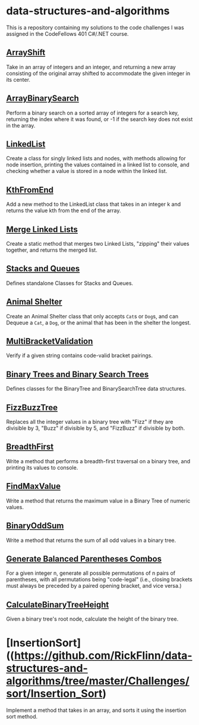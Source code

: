 # data-structures-and-algorithms

This is a repository containing my solutions to the code challenges I was assigned in the CodeFellows 401 C#/.NET course. 



## [ArrayShift](https://github.com/RickFlinn/data-structures-and-algorithms/tree/master/Challenges/ArrayShift)
Take in an array of integers and an integer, and returning a new array consisting of the original
array shifted to accommodate the given integer in its center.


## [ArrayBinarySearch](https://github.com/RickFlinn/data-structures-and-algorithms/tree/master/Challenges/ArrayBinarySearch)
Perform a binary search on a sorted array of integers for a search key, returning the index where it was found,
or -1 if the search key does not exist in the array.

## [LinkedList](https://github.com/RickFlinn/data-structures-and-algorithms/tree/master/Challenges/LinkedLists/LinkedList)
Create a class for singly linked lists and nodes, with methods allowing for node insertion, printing the values contained in a linked list to console, and checking whether a value is stored in a node within the linked list. 



## [KthFromEnd](https://github.com/RickFlinn/data-structures-and-algorithms/tree/master/Challenges/LinkedLists/kthFromEnd/KthFromEnd)
Add a new method to the LinkedList class that takes in an integer k and returns the value kth from the end of the array.

## [Merge Linked Lists](https://github.com/RickFlinn/data-structures-and-algorithms/tree/master/Challenges/LinkedLists/LinkedList_Merge)
Create a static method that merges two Linked Lists, "zipping" their values together, and returns the merged list.

## [Stacks and Queues](https://github.com/RickFlinn/data-structures-and-algorithms/tree/master/Data-Structures/StacksNQueues/StacksAndQueues)

Defines standalone Classes for Stacks and Queues.

## [Animal Shelter](https://github.com/RickFlinn/data-structures-and-algorithms/tree/master/Challenges/AnimalShelter/Animal_Shelter_Challenge)
Create an Animal Shelter class that only accepts `Cat`s or `Dog`s, and can Dequeue a `Cat`, a `Dog`, or the animal that has been in the shelter the longest. 

## [MultiBracketValidation](https://github.com/RickFlinn/data-structures-and-algorithms/tree/master/Challenges/MultiBracketValidation/MultiBracketValidation)
Verify if a given string contains code-valid bracket pairings. 

## [Binary Trees and Binary Search Trees](https://github.com/RickFlinn/data-structures-and-algorithms/tree/master/Data-Structures/Tree/Binary_Tree)
Defines classes for the BinaryTree and BinarySearchTree data structures. 

## [FizzBuzzTree](https://github.com/RickFlinn/data-structures-and-algorithms/tree/master/Challenges/FizzBuzzTree/FizzBuzzTree)
Replaces all the integer values in a binary tree with "Fizz" if they are divisible by 3, "Buzz" if divisible by 5, and "FizzBuzz" if 
divisible by both. 

## [BreadthFirst](https://github.com/RickFlinn/data-structures-and-algorithms/tree/master/Challenges/BreadthFirst)
Write a method that performs a breadth-first traversal on a binary tree, and printing its values to console. 

## [FindMaxValue](https://github.com/RickFlinn/data-structures-and-algorithms/tree/master/Challenges/FindMaxValue)
Write a method that returns the maximum value in a Binary Tree of numeric values. 

## [BinaryOddSum](https://github.com/RickFlinn/data-structures-and-algorithms/tree/master/Challenges/BinaryOddSum)
Write a method that returns the sum of all odd values in a binary tree. 


## [Generate Balanced Parentheses Combos](https://github.com/RickFlinn/data-structures-and-algorithms/tree/master/Challenges/GenBalancedParenCombos)

For a given integer n, generate all possible permutations of n pairs of parentheses, with all permutations being "code-legal" (i.e., closing brackets must always be preceded by a paired opening bracket, and vice versa.)

## [CalculateBinaryTreeHeight](https://github.com/RickFlinn/data-structures-and-algorithms/tree/master/Challenges/CalculateBinaryTreeHeight)

Given a binary tree's root node, calculate the height of the binary tree. 

# [InsertionSort]((https://github.com/RickFlinn/data-structures-and-algorithms/tree/master/Challenges/sort/Insertion_Sort)
Implement a method that takes in an array, and sorts it using the insertion sort method.
